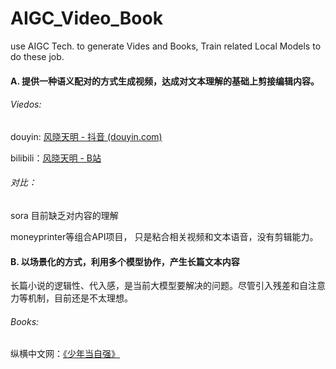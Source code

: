 # AIGC_Video_Book

use AIGC Tech. to generate Vides and Books, Train related Local Models to do these job.



#### A.  提供一种语义配对的方式生成视频，达成对文本理解的基础上剪接编辑内容。

###### Viedos:

douyin: [风晓天明 - 抖音 (douyin.com)](https://www.douyin.com/user/MS4wLjABAAAAF0iNjpq1Azz0s_nbzVPa5zbltE95ZRgaiT_D6F4BeiSloHaYZ85k1QDMAZg5Hvxh)

bilibili：[风晓天明 - B站](https://space.bilibili.com/3546589436053578)

###### 对比：
sora  目前缺乏对内容的理解

moneyprinter等组合API项目， 只是粘合相关视频和文本语音，没有剪辑能力。

#### B. 以场景化的方式，利用多个模型协作，产生长篇文本内容
长篇小说的逻辑性、代入感，是当前大模型要解决的问题。尽管引入残差和自注意力等机制，目前还是不太理想。

###### Books:

纵横中文网：[《少年当自强》](https://www.zongheng.com/detail/1289272)
